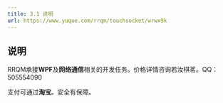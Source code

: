 ```yaml
---
title: 3.1 说明
url: https://www.yuque.com/rrqm/touchsocket/wrwx9k
---
```


<a name="Cd7RD"></a>

## 说明

RRQM承接**WPF**及**网络通信**相关的开发任务。价格详情咨询若汝棋茗。QQ：505554090

支付可通过**淘宝**。安全有保障。
